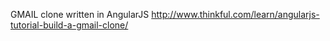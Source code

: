 GMAIL clone written in AngularJS
http://www.thinkful.com/learn/angularjs-tutorial-build-a-gmail-clone/

